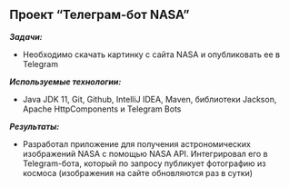 ## Проект “Телеграм-бот NASA”

***Задачи:***
- Необходимо скачать картинку с сайта NASA и опубликовать ее в Telegram

***Используемые технологии:***
- Java JDK 11, Git, Github, IntelliJ IDEA, Maven, библиотеки Jackson, Apache HttpComponents и Telegram Bots

***Результаты:***
- Разработал приложение для получения астрономических изображений NASA с помощью NASA API. Интегрировал его в Telegram-бота, который по запросу публикует фотографию из космоса (изображения на сайте обновляются раз в сутки)
